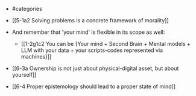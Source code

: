 - #categories

- [[5-1a2 Solving problems is a concrete framework of morality]]

- And remember that 'your mind' is flexible in its scope as well:
	- [[1-2g1c2 You can be {Your mind + Second Brain + Mental models + LLM with your data + your scripts-codes represented via machines}]]

- [[6-3a Ownership is not just about physical-digital asset, but about yourself]]
- [[6-4 Proper epistemology should lead to a proper state of mind]]
